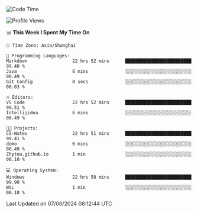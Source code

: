 <!--START_SECTION:waka-->
![Code Time](http://img.shields.io/badge/Code%20Time-1%2C755%20hrs%2044%20mins-blue)

![Profile Views](http://img.shields.io/badge/Profile%20Views-3-blue)

📊 **This Week I Spent My Time On** 

```text
🕑︎ Time Zone: Asia/Shanghai

💬 Programming Languages: 
Markdown                 22 hrs 52 mins      █████████████████████████   99.48 % 
Java                     6 mins              ░░░░░░░░░░░░░░░░░░░░░░░░░   00.49 % 
Git Config               0 secs              ░░░░░░░░░░░░░░░░░░░░░░░░░   00.03 % 

🔥 Editors: 
VS Code                  22 hrs 52 mins      █████████████████████████   99.51 % 
Intellijidea             6 mins              ░░░░░░░░░░░░░░░░░░░░░░░░░   00.49 % 

🐱‍💻 Projects: 
CS-Notes                 22 hrs 51 mins      █████████████████████████   99.41 % 
demo                     6 mins              ░░░░░░░░░░░░░░░░░░░░░░░░░   00.49 % 
Zhytou.github.io         1 min               ░░░░░░░░░░░░░░░░░░░░░░░░░   00.10 % 

💻 Operating System: 
Windows                  22 hrs 58 mins      █████████████████████████   99.90 % 
WSL                      1 min               ░░░░░░░░░░░░░░░░░░░░░░░░░   00.10 % 
```


 Last Updated on 07/06/2024 08:12:44 UTC
<!--END_SECTION:waka-->